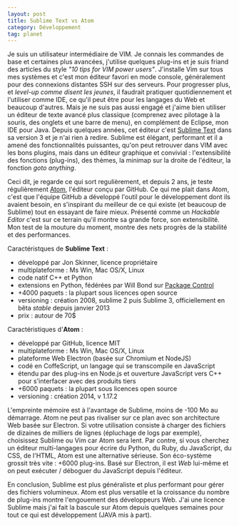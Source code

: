 ```yaml
---
layout: post
title: Sublime Text vs Atom
category: Développement
tag: planet
---
```


Je suis un utilisateur intermédiaire de VIM. Je connais les commandes de base
et certaines plus avancées, j'utilise quelques plug-ins<!-- more --> et je suis friand des
articles du style *"10 tips for VIM power users"*. J'installe Vim sur tous mes
systèmes et c'est mon éditeur favori en mode console, généralement pour des
connexions distantes SSH sur des serveurs. Pour progresser plus, et *level-up
comme disent les jeunes*, il faudrait pratiquer quotidiennement et l'utiliser
comme IDE, ce qu'il peut être pour les langages du Web et beaucoup d'autres.
Mais je ne suis pas aussi engagé et j'aime bien utiliser un éditeur de texte
avancé plus classique (comprenez avec pilotage à la souris, des onglets et une
barre de menu), en complément de Eclipse, mon IDE pour Java. Depuis quelques
années, cet éditeur c'est [Sublime Text](https://www.sublimetext.com) dans sa
version 3 et je n'ai rien à redire. Sublime est élégant, performant et il a
amené des fonctionnalités puissantes, qu'on peut retrouver dans VIM avec les
bons plugins, mais dans un éditeur graphique et convivial : l'extensibilité des
fonctions (plug-ins), des thèmes, la minimap sur la droite de l'éditeur, la
fonction *goto anything*. 

Ceci dit, je regarde ce qui sort regulièrement, et depuis 2 ans, je teste
régulièrement [Atom](https://atom.io), l'éditeur conçu par GitHub. Ce qui me
plait dans Atom, c'est que l'équipe GitHub a développé l'outil pour le
développement dont ils avaient besoin, en s'inspirant du meilleur de ce qui
existe (et beaucoup de Sublime) tout en essayant de faire mieux. Présenté comme
un *Hackable Editor* c'est sur ce terrain qu'il montre sa grande force, son
extensibilité. Mon test de la mouture du moment, montre des nets progrès de la
stabilité et des performances.

Caractéristques de **Sublime Text** :

- développé par Jon Skinner, licence propriétaire
- multiplateforme : Ms Win, Mac OS/X, Linux
- code natif C++ et Python
- extensions en Python, fédérées par Will Bond sur [Package Control](https://packagecontrol.io)
- +4000 paquets : la plupart sous licences open source
- versioning : création 2008, sublime 2 puis Sublime 3, officiellement en bêta *stable* depuis janvier 2013
- prix : autour de 70$

Caractéristiques d'**Atom** :

- développé par GitHub, licence MIT
- multiplateforme : Ms Win, Mac OS/X, Linux
- plateforme Web Electron (basée sur Chromium et NodeJS)
- codé en CoffeScript, un langage qui se transcompile en JavaScript
- étendu par des plug-ins en Node.js et ouverture JavaScript vers C++ pour s'interfacer avec des produits tiers
- +6000 paquets : la plupart sous licences open source
- versioning : création 2014, v 1.17.2

L'empreinte mémoire est à l'avantage de Sublime, moins de -100 Mo au démarrage.
Atom ne peut pas rivaliser sur ce plan avec son architecture Web basée sur
Electron. Si votre utilisation consiste à charger des fichiers de dizaines de
milliers de lignes (épluchage de logs par exemple), choisissez Sublime ou Vim
car Atom sera lent. Par contre, si vous cherchez un éditeur multi-langages pour
écrire du Python, du Ruby, du JavaScript, du CSS, de l'HTML, Atom est une
alternative sérieuse. Son éco-système grossit très vite : +6000 plug-ins. Basé
sur Electron, il est *Web* lui-même et on peut exécuter / déboguer du
JavaScript depuis l'éditeur.

En conclusion, Sublime est plus généraliste et plus performant pour gérer des
fichiers volumineux. Atom est plus versatile et la croissance du nombre de
plug-ins montre l'engouement des développeurs Web. J'ai une licence Sublime
mais j'ai fait la bascule sur Atom depuis quelques semaines pour tout ce qui
est développement (JAVA mis à part).

